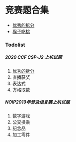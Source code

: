 # 竞赛题合集


* [优秀的拆分](https://github.com/Gailsunset/xtwgyxx_AICourse/blob/main/002_NOIP/001_%E4%BC%98%E7%A7%80%E7%9A%84%E6%8B%86%E5%88%86.md)
* [猴子吃桃](https://github.com/Gailsunset/xtwgyxx_AICourse/blob/main/002_NOIP/002_%E7%8C%B4%E5%AD%90%E5%90%83%E6%A1%83.md)

### Todolist

##### 2020 CCF CSP-J2 上机试题
1. [优秀的拆分](https://github.com/Gailsunset/xtwgyxx_AICourse/blob/main/002_NOIP/001_%E4%BC%98%E7%A7%80%E7%9A%84%E6%8B%86%E5%88%86.md)
2. 直播获奖
3. 表达式
4. 方格取数

##### NOIP2019年普及组复赛上机试题
1. 数字游戏
2. 公交换乘
3. 纪念品
4. 加工零件